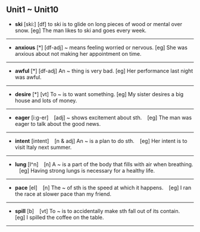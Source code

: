 ## Unit1 ~ Unit10
- **ski** [ski:] 
    [df] to ski is to glide on long pieces of wood or mental over snow.
    [eg] The man likes to ski and goes every week.
---
- **anxious** [*]
    [df-adj] ~ means feeling worried or nervous. 
    [eg] She was anxious about not making her appointment on time.
---
- **awful** [*]
    [df-adj] An ~ thing is very bad.
    [eg] Her performance last night was awful.
---
- **desire** [*]
    [vt] To ~ is to want something.
    [eg] My sister desires a big house and lots of money.
---
- **eager** [i:g-er]
&ensp; [adj] ~ shows excitement about sth.
&ensp; [eg] The man was eager to talk about the good news.
---
- **intent** [intent]
&ensp; [n & adj] An ~ is a plan to do sth.
&ensp; [eg] Her intent is to visit Italy next summer.
---
- **lung** [l^n]
&ensp; [n] A ~ is a part of the body that fills with air when breathing.
&ensp; [eg] Having strong lungs is necessary for a healthy life.
---
- **pace** [eI]
&ensp; [n] The ~ of sth is the speed at which it happens.
&ensp; [eg] I ran the race at slower pace than my friend.
---
- **spill** [b]
&ensp; [vt] To ~ is to accidentally make sth fall out of its contain.
&ensp; [eg] I spilled the coffee on the table.
---
